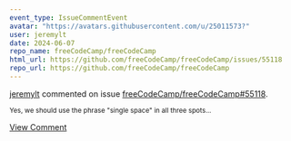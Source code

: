 ```yaml
---
event_type: IssueCommentEvent
avatar: "https://avatars.githubusercontent.com/u/25011573?"
user: jeremylt
date: 2024-06-07
repo_name: freeCodeCamp/freeCodeCamp
html_url: https://github.com/freeCodeCamp/freeCodeCamp/issues/55118
repo_url: https://github.com/freeCodeCamp/freeCodeCamp
---
```


<a href='https://github.com/jeremylt' target='_blank'>jeremylt</a> commented on issue <a href='https://github.com/freeCodeCamp/freeCodeCamp/issues/55118' target='_blank'>freeCodeCamp/freeCodeCamp#55118</a>.

<small>Yes, we should use the phrase "single space" in all three spots...</small>

<a href='https://github.com/freeCodeCamp/freeCodeCamp/issues/55118' target='_blank'>View Comment</a>